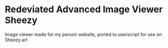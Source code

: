 # Redeviated Advanced Image Viewer Sheezy
Image viewer made for my person website, ported to userscript for use on Sheezy.art
